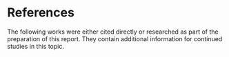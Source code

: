 # References

The following works were either cited directly or researched as part of the
preparation of this report. They contain additional information for continued
studies in this topic.
